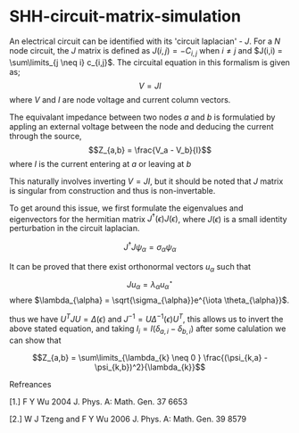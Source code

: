 # SHH-circuit-matrix-simulation

An electrical circuit can be identified with its 'circuit laplacian' - $J$.
For a $N$ node circuit, the $J$ matrix is defined as $J(i , j) = -C_{i,j}$ when $i \neq j$ and $J(i,i) = \sum\limits_{j \neq i} c_{i,j}$. 
The circuital equation in this formalism is given as; 
$$V = JI$$
where $V$ and $I$ are node voltage and current column vectors.

The equivalant impedance between two nodes $a$ and $b$ is formulatied by appling an external voltage between the node and deducing the current through the source,
$$Z_{a,b} = \frac{V_a - V_b}{I}$$
where $I$ is the current entering at $a$ or leaving at $b$

This naturally involves inverting $V = JI$, but it should be noted that $J$ matrix is singular from construction and thus is non-invertable. 

To get around this issue, we first  formulate the eigenvalues and eigenvectors for the hermitian matrix $J^{\dagger}(\epsilon)J(\epsilon)$, where $J(\epsilon)$ is a small identity perturbation in the circuit laplacian. 

$$J^{\dagger} J \psi_{\alpha} = \sigma_{\alpha} \psi_{\alpha}$$

It can be proved that there exist orthonormal vectors $u_{\alpha}$ such that 
$$J u_{\alpha} = \lambda_{\alpha} u_{\alpha}^{\star}$$
where $\lambda_{\alpha} = \sqrt{\sigma_{\alpha}}e^{\iota \theta_{\alpha}}$. 

thus we have 
$U^{T}JU = \Delta(\epsilon)$ and $J^{-1} = U\Delta^{-1}(\epsilon)U^{T}$, this allows us to invert the above stated equation, and taking $I_{i} = I(\delta_{a ,i} - \delta_{b , i })$ after some calulation we can show that 

$$Z_{a,b} = \sum\limits_{\lambda_{k} \neq 0 } \frac{(\psi_{k,a} - \psi_{k,b})^2}{\lambda_{k}}$$


Refreances

[1.] F Y Wu 2004 J. Phys. A: Math. Gen. 37 6653

[2.] W J Tzeng and F Y Wu 2006 J. Phys. A: Math. Gen. 39 8579

